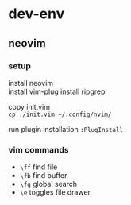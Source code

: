 # dev-env

## neovim
### setup
install neovim  
install vim-plug
install ripgrep

copy init.vim  
`cp ./init.vim ~/.config/nvim/`

run plugin installation
`:PlugInstall`

### vim commands
- `\ff` find file
- `\fb` find buffer
- `\fg` global search
- `\e` toggles file drawer
